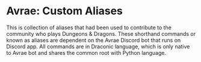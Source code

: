 # Avrae: Custom Aliases

This is collection of aliases that had been used to contribute to the community who plays Dungeons & Dragons. These shorthand commands or known as aliases are dependent on the Avrae Discord bot that runs on Discord app. All commands are in Draconic language, which is only native to Avrae bot and shares the common root with Python language.
